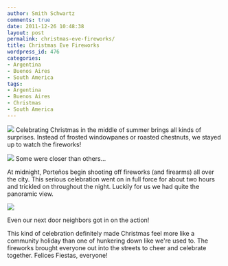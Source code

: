 ```yaml
---
author: Smith Schwartz
comments: true
date: 2011-12-26 10:48:38
layout: post
permalink: christmas-eve-fireworks/
title: Christmas Eve Fireworks
wordpress_id: 476
categories:
- Argentina
- Buenos Aires
- South America
tags:
- Argentina
- Buenos Aires
- Christmas
- South America
---
```


![](http://schwartzography.com/wp-content/uploads/2011/12/IMG_5782.jpg)
Celebrating Christmas in the middle of summer brings all kinds of surprises. Instead of frosted windowpanes or roasted chestnuts, we stayed up to watch the fireworks!

![](http://schwartzography.com/wp-content/uploads/2011/12/IMG_5810.jpg)
Some were closer than others...

At midnight, Porteños begin shooting off fireworks (and firearms) all over the city. This serious celebration went on in full force for about two hours and trickled on throughout the night. Luckily for us we had quite the panoramic view.

![](http://schwartzography.com/wp-content/uploads/2011/12/IMG_5767.jpg)

Even our next door neighbors got in on the action!

This kind of celebration definitely made Christmas feel more like a community holiday than one of hunkering down like we're used to. The fireworks brought everyone out into the streets to cheer and celebrate together. Felices Fiestas, everyone!
